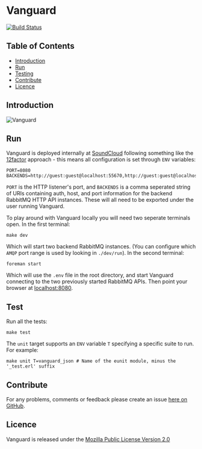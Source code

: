 Vanguard
========

[![Build Status](https://secure.travis-ci.org/brendanhay/vanguard.png)](http://travis-ci.org/brendanhay/vanguard)


Table of Contents
-----------------

* [Introduction](#introduction)
* [Run](#run)
* [Testing](#test)
* [Contribute](#contribute)
* [Licence](#licence)


<a name="introduction" />

Introduction
------------

![Vanguard](https://raw.github.com/brendanhay/vanguard/master/img/vanguard.png)


<a name="run" />

Run
---

Vanguard is deployed internally at [SoundCloud](http://soundcloud.com) following something like the [12factor](http://www.12factor.net/) approach - this means all configuration is set through `ENV` variables:

```shell
PORT=8080
BACKENDS=http://guest:guest@localhost:55670,http://guest:guest@localhost:55680
```

`PORT` is the HTTP listener's port, and `BACKENDS` is a comma seperated
string of URIs containing auth, host, and port information for the backend
RabbitMQ HTTP API instances. These will all need to be exported under the user running Vanguard.

To play around with Vanguard locally you will need two seperate terminals open. In the first terminal:

```shell
make dev
```

Which will start two backend RabbitMQ instances. (You can configure which `AMQP` port range is used by looking in `./dev/run`). In the second terminal:

```shell
foreman start
```

Which will use the `.env` file in the root directory, and start Vanguard connecting to the two previously started RabbitMQ APIs. Then point your browser at [localhost:8080](http://localhost:8080).


<a name="test" />

Test
----

Run all the tests:

```shell
make test
```

The `unit` target supports an `ENV` variable `T` specifying a specific suite to run. For example:

```shell
make unit T=vanguard_json # Name of the eunit module, minus the '_test.erl' suffix
```


<a name="contribute" />

Contribute
----------

For any problems, comments or feedback please create an issue [here on GitHub](github.com/brendanhay/vanguard/issues).


<a name="licence" />

Licence
-------

Vanguard is released under the [Mozilla Public License Version 2.0](http://www.mozilla.org/MPL/)
